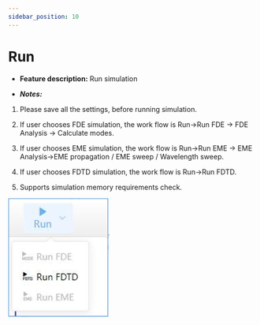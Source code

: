 ```yaml
---
sidebar_position: 10
---
```


# Run

- **Feature description:**
Run simulation

- ***Notes:***

1. Please save all the settings, before running simulation.

2. If user chooses FDE simulation, the work flow is Run->Run FDE -> FDE Analysis -> Calculate modes.

3. If user chooses EME simulation, the work flow is Run->Run EME -> EME Analysis->EME propagation / EME sweep / Wavelength sweep.

4. If user chooses FDTD simulation, the work flow is Run->Run FDTD.

5. Supports simulation memory requirements check.

!['run'](../../static/img/tutorial/run/run.png)
